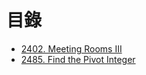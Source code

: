 # 目錄

- [2402. Meeting Rooms III](./2402.%20Meeting%20Rooms%20III.md)
- [2485. Find the Pivot Integer](./2485.%20Find%20the%20Pivot%20Integer.md)

